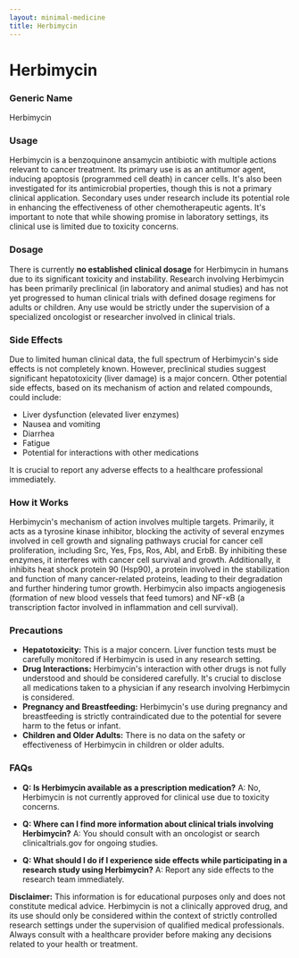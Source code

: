 ```yaml
---
layout: minimal-medicine
title: Herbimycin
---
```


# Herbimycin
### Generic Name
Herbimycin

### Usage

Herbimycin is a benzoquinone ansamycin antibiotic with multiple actions relevant to cancer treatment.  Its primary use is as an antitumor agent, inducing apoptosis (programmed cell death) in cancer cells.  It's also been investigated for its antimicrobial properties, though this is not a primary clinical application.  Secondary uses under research include its potential role in enhancing the effectiveness of other chemotherapeutic agents.  It's important to note that while showing promise in laboratory settings, its clinical use is limited due to toxicity concerns.

### Dosage

There is currently **no established clinical dosage** for Herbimycin in humans due to its significant toxicity and instability.  Research involving Herbimycin has been primarily preclinical (in laboratory and animal studies) and has not yet progressed to human clinical trials with defined dosage regimens for adults or children.  Any use would be strictly under the supervision of a specialized oncologist or researcher involved in clinical trials.

### Side Effects

Due to limited human clinical data, the full spectrum of Herbimycin's side effects is not completely known. However, preclinical studies suggest significant hepatotoxicity (liver damage) is a major concern.  Other potential side effects, based on its mechanism of action and related compounds, could include:

* Liver dysfunction (elevated liver enzymes)
* Nausea and vomiting
* Diarrhea
* Fatigue
*  Potential for interactions with other medications

It is crucial to report any adverse effects to a healthcare professional immediately.

### How it Works

Herbimycin's mechanism of action involves multiple targets. Primarily, it acts as a tyrosine kinase inhibitor, blocking the activity of several enzymes involved in cell growth and signaling pathways crucial for cancer cell proliferation, including Src, Yes, Fps, Ros, Abl, and ErbB. By inhibiting these enzymes, it interferes with cancer cell survival and growth.  Additionally, it inhibits heat shock protein 90 (Hsp90), a protein involved in the stabilization and function of many cancer-related proteins, leading to their degradation and further hindering tumor growth.  Herbimycin also impacts angiogenesis (formation of new blood vessels that feed tumors) and NF-κB (a transcription factor involved in inflammation and cell survival).

### Precautions

* **Hepatotoxicity:** This is a major concern.  Liver function tests must be carefully monitored if Herbimycin is used in any research setting.
* **Drug Interactions:**  Herbimycin's interaction with other drugs is not fully understood and should be considered carefully.  It's crucial to disclose all medications taken to a physician if any research involving Herbimycin is considered.
* **Pregnancy and Breastfeeding:**  Herbimycin's use during pregnancy and breastfeeding is strictly contraindicated due to the potential for severe harm to the fetus or infant.
* **Children and Older Adults:**  There is no data on the safety or effectiveness of Herbimycin in children or older adults.


### FAQs

* **Q: Is Herbimycin available as a prescription medication?** A: No, Herbimycin is not currently approved for clinical use due to toxicity concerns.

* **Q: Where can I find more information about clinical trials involving Herbimycin?** A:  You should consult with an oncologist or search clinicaltrials.gov for ongoing studies.

* **Q:  What should I do if I experience side effects while participating in a research study using Herbimycin?** A: Report any side effects to the research team immediately.


**Disclaimer:** This information is for educational purposes only and does not constitute medical advice.  Herbimycin is not a clinically approved drug, and its use should only be considered within the context of strictly controlled research settings under the supervision of qualified medical professionals. Always consult with a healthcare provider before making any decisions related to your health or treatment.
